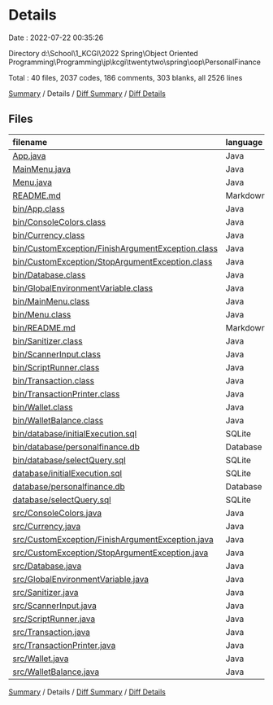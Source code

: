 # Details

Date : 2022-07-22 00:35:26

Directory d:\\School\\1_KCGI\\2022 Spring\\Object Oriented Programming\\Programming\\jp\\kcgi\\twentytwo\\spring\\oop\\PersonalFinance

Total : 40 files,  2037 codes, 186 comments, 303 blanks, all 2526 lines

[Summary](results.md) / Details / [Diff Summary](diff.md) / [Diff Details](diff-details.md)

## Files
| filename | language | code | comment | blank | total |
| :--- | :--- | ---: | ---: | ---: | ---: |
| [App.java](/App.java) | Java | 5 | 0 | 2 | 7 |
| [MainMenu.java](/MainMenu.java) | Java | 313 | 17 | 47 | 377 |
| [Menu.java](/Menu.java) | Java | 3 | 0 | 2 | 5 |
| [README.md](/README.md) | Markdown | 10 | 0 | 9 | 19 |
| [bin/App.class](/bin/App.class) | Java | 11 | 0 | 0 | 11 |
| [bin/ConsoleColors.class](/bin/ConsoleColors.class) | Java | 13 | 0 | 0 | 13 |
| [bin/Currency.class](/bin/Currency.class) | Java | 19 | 0 | 0 | 19 |
| [bin/CustomException/FinishArgumentException.class](/bin/CustomException/FinishArgumentException.class) | Java | 6 | 0 | 0 | 6 |
| [bin/CustomException/StopArgumentException.class](/bin/CustomException/StopArgumentException.class) | Java | 6 | 0 | 0 | 6 |
| [bin/Database.class](/bin/Database.class) | Java | 99 | 4 | 2 | 105 |
| [bin/GlobalEnvironmentVariable.class](/bin/GlobalEnvironmentVariable.class) | Java | 39 | 0 | 0 | 39 |
| [bin/MainMenu.class](/bin/MainMenu.class) | Java | 127 | 0 | 10 | 137 |
| [bin/Menu.class](/bin/Menu.class) | Java | 2 | 0 | 0 | 2 |
| [bin/README.md](/bin/README.md) | Markdown | 10 | 0 | 9 | 19 |
| [bin/Sanitizer.class](/bin/Sanitizer.class) | Java | 58 | 0 | 0 | 58 |
| [bin/ScannerInput.class](/bin/ScannerInput.class) | Java | 40 | 0 | 1 | 41 |
| [bin/ScriptRunner.class](/bin/ScriptRunner.class) | Java | 23 | 0 | 0 | 23 |
| [bin/Transaction.class](/bin/Transaction.class) | Java | 38 | 0 | 0 | 38 |
| [bin/TransactionPrinter.class](/bin/TransactionPrinter.class) | Java | 31 | 0 | 1 | 32 |
| [bin/Wallet.class](/bin/Wallet.class) | Java | 16 | 0 | 0 | 16 |
| [bin/WalletBalance.class](/bin/WalletBalance.class) | Java | 15 | 0 | 0 | 15 |
| [bin/database/initialExecution.sql](/bin/database/initialExecution.sql) | SQLite | 150 | 0 | 15 | 165 |
| [bin/database/personalfinance.db](/bin/database/personalfinance.db) | Database | 30 | 0 | 2 | 32 |
| [bin/database/selectQuery.sql](/bin/database/selectQuery.sql) | SQLite | 33 | 0 | 12 | 45 |
| [database/initialExecution.sql](/database/initialExecution.sql) | SQLite | 150 | 0 | 15 | 165 |
| [database/personalfinance.db](/database/personalfinance.db) | Database | 30 | 0 | 2 | 32 |
| [database/selectQuery.sql](/database/selectQuery.sql) | SQLite | 33 | 0 | 12 | 45 |
| [src/ConsoleColors.java](/src/ConsoleColors.java) | Java | 59 | 8 | 7 | 74 |
| [src/Currency.java](/src/Currency.java) | Java | 31 | 0 | 8 | 39 |
| [src/CustomException/FinishArgumentException.java](/src/CustomException/FinishArgumentException.java) | Java | 6 | 0 | 1 | 7 |
| [src/CustomException/StopArgumentException.java](/src/CustomException/StopArgumentException.java) | Java | 6 | 0 | 2 | 8 |
| [src/Database.java](/src/Database.java) | Java | 210 | 63 | 57 | 330 |
| [src/GlobalEnvironmentVariable.java](/src/GlobalEnvironmentVariable.java) | Java | 44 | 0 | 11 | 55 |
| [src/Sanitizer.java](/src/Sanitizer.java) | Java | 126 | 22 | 22 | 170 |
| [src/ScannerInput.java](/src/ScannerInput.java) | Java | 53 | 0 | 7 | 60 |
| [src/ScriptRunner.java](/src/ScriptRunner.java) | Java | 24 | 0 | 2 | 26 |
| [src/Transaction.java](/src/Transaction.java) | Java | 76 | 54 | 21 | 151 |
| [src/TransactionPrinter.java](/src/TransactionPrinter.java) | Java | 39 | 0 | 11 | 50 |
| [src/Wallet.java](/src/Wallet.java) | Java | 29 | 0 | 7 | 36 |
| [src/WalletBalance.java](/src/WalletBalance.java) | Java | 24 | 18 | 6 | 48 |

[Summary](results.md) / Details / [Diff Summary](diff.md) / [Diff Details](diff-details.md)
